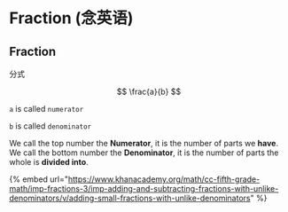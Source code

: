 # Fraction \(念英语\)

## Fraction

分式

$$
\frac{a}{b}
$$

`a` is called `numerator`

`b` is called `denominator`

We call the top number the **Numerator**, it is the number of parts we **have**.  
We call the bottom number the **Denominator**, it is the number of parts the whole is **divided into**.

{% embed url="https://www.khanacademy.org/math/cc-fifth-grade-math/imp-fractions-3/imp-adding-and-subtracting-fractions-with-unlike-denominators/v/adding-small-fractions-with-unlike-denominators" %}



